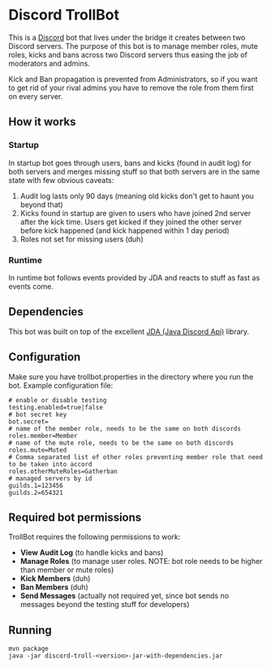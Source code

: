 # Discord TrollBot

This is a [Discord](https://discordapp.com) bot that lives under the bridge it creates between two Discord servers. The purpose of this
bot is to manage member roles, mute roles, kicks and bans across two Discord servers thus easing the job of moderators
and admins.

Kick and Ban propagation is prevented from Administrators, so if you want to get rid of your rival admins you have to
remove the role from them first on every server.

## How it works

### Startup

In startup bot goes through users, bans and kicks (found in audit log) for both servers and merges missing stuff so that
both servers are in the same state with few obvious caveats:

1. Audit log lasts only 90 days (meaning old kicks don't get to haunt you beyond that)
2. Kicks found in startup are given to users who have joined 2nd server after the kick time. Users get kicked if they
joined the other server before kick happened (and kick happened within 1 day period)
3. Roles not set for missing users (duh)

### Runtime

In runtime bot follows events provided by JDA and reacts to stuff as fast as events come.

## Dependencies

This bot was built on top of the excellent [JDA (Java Discord Api)](https://github.com/DV8FromTheWorld/JDA) library.

## Configuration

Make sure you have trollbot.properties in the directory where you run the bot. Example configuration file:

```
# enable or disable testing
testing.enabled=true|false
# bot secret key
bot.secret=
# name of the member role, needs to be the same on both discords
roles.member=Member
# name of the mute role, needs to be the same on both discords
roles.mute=Muted
# Comma separated list of other roles preventing member role that need to be taken into accord
roles.otherMuteRoles=Gatherban
# managed servers by id
guilds.1=123456
guilds.2=654321
```

## Required bot permissions

TrollBot requires the following permissions to work:

* **View Audit Log** (to handle kicks and bans)
* **Manage Roles** (to manage user roles. NOTE: bot role needs to be higher than member or mute roles)
* **Kick Members** (duh)
* **Ban Members** (duh)
* **Send Messages** (actually not required yet, since bot sends no messages beyond the testing stuff for developers)

## Running

```
mvn package
java -jar discord-troll-<version>-jar-with-dependencies.jar
```